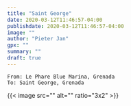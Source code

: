 ```yaml
---
title: "Saint George"
date: 2020-03-12T11:46:57-04:00
publishdate: 2020-03-12T11:46:57-04:00
image: ""
author: "Pieter Jan"
gpx: ""
summary: ""
draft: true
---
```


`From: Le Phare Blue Marina, Grenada`<br/>
`To: Saint George, Grenada`



{{< image src="" alt="" ratio="3x2" >}}
